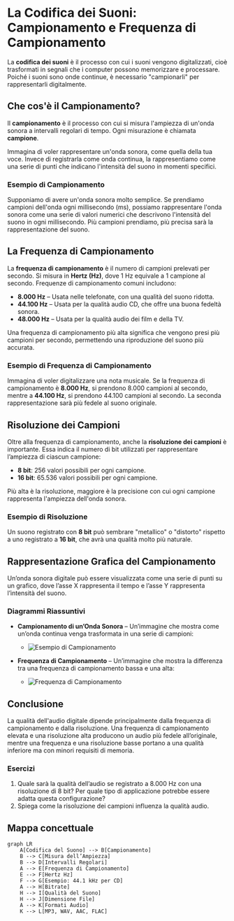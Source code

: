 # La Codifica dei Suoni: Campionamento e Frequenza di Campionamento

La **codifica dei suoni** è il processo con cui i suoni vengono digitalizzati, cioè trasformati in segnali che i computer possono memorizzare e processare. Poiché i suoni sono onde continue, è necessario "campionarli" per rappresentarli digitalmente.

## Che cos'è il Campionamento?

Il **campionamento** è il processo con cui si misura l'ampiezza di un'onda sonora a intervalli regolari di tempo. Ogni misurazione è chiamata **campione**.

Immagina di voler rappresentare un'onda sonora, come quella della tua voce. Invece di registrarla come onda continua, la rappresentiamo come una serie di punti che indicano l'intensità del suono in momenti specifici.

### Esempio di Campionamento

Supponiamo di avere un'onda sonora molto semplice. Se prendiamo campioni dell'onda ogni millisecondo (ms), possiamo rappresentare l'onda sonora come una serie di valori numerici che descrivono l'intensità del suono in ogni millisecondo. Più campioni prendiamo, più precisa sarà la rappresentazione del suono.

## La Frequenza di Campionamento

La **frequenza di campionamento** è il numero di campioni prelevati per secondo. Si misura in **Hertz (Hz)**, dove 1 Hz equivale a 1 campione al secondo. Frequenze di campionamento comuni includono:
- **8.000 Hz** – Usata nelle telefonate, con una qualità del suono ridotta.
- **44.100 Hz** – Usata per la qualità audio CD, che offre una buona fedeltà sonora.
- **48.000 Hz** – Usata per la qualità audio dei film e della TV.

Una frequenza di campionamento più alta significa che vengono presi più campioni per secondo, permettendo una riproduzione del suono più accurata.

### Esempio di Frequenza di Campionamento

Immagina di voler digitalizzare una nota musicale. Se la frequenza di campionamento è **8.000 Hz**, si prendono 8.000 campioni al secondo, mentre a **44.100 Hz**, si prendono 44.100 campioni al secondo. La seconda rappresentazione sarà più fedele al suono originale.

## Risoluzione dei Campioni

Oltre alla frequenza di campionamento, anche la **risoluzione dei campioni** è importante. Essa indica il numero di bit utilizzati per rappresentare l’ampiezza di ciascun campione:
- **8 bit**: 256 valori possibili per ogni campione.
- **16 bit**: 65.536 valori possibili per ogni campione.

Più alta è la risoluzione, maggiore è la precisione con cui ogni campione rappresenta l'ampiezza dell'onda sonora.

### Esempio di Risoluzione

Un suono registrato con **8 bit** può sembrare "metallico" o "distorto" rispetto a uno registrato a **16 bit**, che avrà una qualità molto più naturale.

## Rappresentazione Grafica del Campionamento

Un’onda sonora digitale può essere visualizzata come una serie di punti su un grafico, dove l’asse X rappresenta il tempo e l’asse Y rappresenta l’intensità del suono. 

### Diagrammi Riassuntivi

- **Campionamento di un’Onda Sonora** – Un’immagine che mostra come un’onda continua venga trasformata in una serie di campioni:
   - ![Esempio di Campionamento](https://tecnologiamusicale.wordpress.com/wp-content/uploads/2012/07/schermata-2012-07-21-a-10-42-35.png)
   
- **Frequenza di Campionamento** – Un’immagine che mostra la differenza tra una frequenza di campionamento bassa e una alta:
   - ![Frequenza di Campionamento](https://helpx-prod.scene7.com/is/image/HelpxProd/da06-1?$png$&jpegSize=100&wid=479)

## Conclusione

La qualità dell'audio digitale dipende principalmente dalla frequenza di campionamento e dalla risoluzione. Una frequenza di campionamento elevata e una risoluzione alta producono un audio più fedele all’originale, mentre una frequenza e una risoluzione basse portano a una qualità inferiore ma con minori requisiti di memoria.

### Esercizi

1. Quale sarà la qualità dell’audio se registrato a 8.000 Hz con una risoluzione di 8 bit? Per quale tipo di applicazione potrebbe essere adatta questa configurazione?
2. Spiega come la risoluzione dei campioni influenza la qualità audio.

## Mappa concettuale

```mermaid
graph LR
    A[Codifica del Suono] --> B[Campionamento]
    B --> C[Misura dell’Ampiezza]
    B --> D[Intervalli Regolari]
    A --> E[Frequenza di Campionamento]
    E --> F[Hertz Hz]
    F --> G[Esempio: 44.1 kHz per CD]
    A --> H[Bitrate]
    H --> I[Qualità del Suono]
    H --> J[Dimensione File]
    A --> K[Formati Audio]
    K --> L[MP3, WAV, AAC, FLAC]
```
